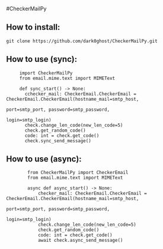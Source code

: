 #CheckerMailPy

## How to install:
	git clone https://github.com/dark0ghost/CheckerMailPy.git
  
  
## How to use (sync):
     
         import CheckerMailPy
         from email.mime.text import MIMEText
         
         def sync_start() -> None:
           cchecker_mail: CheckerEmail.CheckerEmail = CheckerEmail.CheckerEmail(hostname_mail=smtp_host,
                                                                    port=smtp_port, password=smtp_password,
                                                                    login=smtp_login)
           check.change_len_code(new_len_code=5)
           check.get_random_code()
           code: int = check.get_code()
           check.sync_send_message()
           
## How to use (async):
            from CheckerMailPy import CheckerEmail
            from email.mime.text import MIMEText
            
            async def async_start() -> None:
                checker_mail: CheckerEmail.CheckerEmail = CheckerEmail.CheckerEmail(hostname_mail=smtp_host,
                                                                    port=smtp_port, password=smtp_password,
                                                                    login=smtp_login)
                check.change_len_code(new_len_code=5)
                check.get_random_code()
                code: int = check.get_code()
                await check.async_send_message()
                
